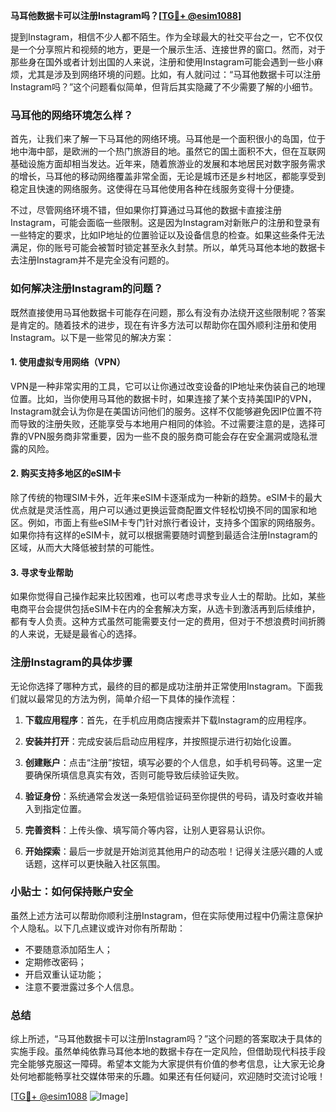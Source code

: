 **马耳他数据卡可以注册Instagram吗？[[TG💪+ @esim1088](https://t.me/s/esim1088)]**

提到Instagram，相信不少人都不陌生。作为全球最大的社交平台之一，它不仅仅是一个分享照片和视频的地方，更是一个展示生活、连接世界的窗口。然而，对于那些身在国外或者计划出国的人来说，注册和使用Instagram可能会遇到一些小麻烦，尤其是涉及到网络环境的问题。比如，有人就问过：“马耳他数据卡可以注册Instagram吗？”这个问题看似简单，但背后其实隐藏了不少需要了解的小细节。

### 马耳他的网络环境怎么样？

首先，让我们来了解一下马耳他的网络环境。马耳他是一个面积很小的岛国，位于地中海中部，是欧洲的一个热门旅游目的地。虽然它的国土面积不大，但在互联网基础设施方面却相当发达。近年来，随着旅游业的发展和本地居民对数字服务需求的增长，马耳他的移动网络覆盖非常全面，无论是城市还是乡村地区，都能享受到稳定且快速的网络服务。这使得在马耳他使用各种在线服务变得十分便捷。

不过，尽管网络环境不错，但如果你打算通过马耳他的数据卡直接注册Instagram，可能会面临一些限制。这是因为Instagram对新账户的注册和登录有一些特定的要求，比如IP地址的位置验证以及设备信息的检查。如果这些条件无法满足，你的账号可能会被暂时锁定甚至永久封禁。所以，单凭马耳他本地的数据卡去注册Instagram并不是完全没有问题的。

### 如何解决注册Instagram的问题？

既然直接使用马耳他数据卡可能存在问题，那么有没有办法绕开这些限制呢？答案是肯定的。随着技术的进步，现在有许多方法可以帮助你在国外顺利注册和使用Instagram。以下是一些常见的解决方案：

#### 1. 使用虚拟专用网络（VPN）

VPN是一种非常实用的工具，它可以让你通过改变设备的IP地址来伪装自己的地理位置。比如，当你使用马耳他的数据卡时，如果连接了某个支持美国IP的VPN，Instagram就会认为你是在美国访问他们的服务。这样不仅能够避免因IP位置不符而导致的注册失败，还能享受与本地用户相同的体验。不过需要注意的是，选择可靠的VPN服务商非常重要，因为一些不良的服务商可能会存在安全漏洞或隐私泄露的风险。

#### 2. 购买支持多地区的eSIM卡

除了传统的物理SIM卡外，近年来eSIM卡逐渐成为一种新的趋势。eSIM卡的最大优点就是灵活性高，用户可以通过更换运营商配置文件轻松切换不同的国家和地区。例如，市面上有些eSIM卡专门针对旅行者设计，支持多个国家的网络服务。如果你持有这样的eSIM卡，就可以根据需要随时调整到最适合注册Instagram的区域，从而大大降低被封禁的可能性。

#### 3. 寻求专业帮助

如果你觉得自己操作起来比较困难，也可以考虑寻求专业人士的帮助。比如，某些电商平台会提供包括eSIM卡在内的全套解决方案，从选卡到激活再到后续维护，都有专人负责。这种方式虽然可能需要支付一定的费用，但对于不想浪费时间折腾的人来说，无疑是最省心的选择。

### 注册Instagram的具体步骤

无论你选择了哪种方式，最终的目的都是成功注册并正常使用Instagram。下面我们就以最常见的方法为例，简单介绍一下具体的操作流程：

1. **下载应用程序**：首先，在手机应用商店搜索并下载Instagram的应用程序。
   
2. **安装并打开**：完成安装后启动应用程序，并按照提示进行初始化设置。

3. **创建账户**：点击“注册”按钮，填写必要的个人信息，如手机号码等。这里一定要确保所填信息真实有效，否则可能导致后续验证失败。

4. **验证身份**：系统通常会发送一条短信验证码至你提供的号码，请及时查收并输入到指定位置。

5. **完善资料**：上传头像、填写简介等内容，让别人更容易认识你。

6. **开始探索**：最后一步就是开始浏览其他用户的动态啦！记得关注感兴趣的人或话题，这样可以更快融入社区氛围。

### 小贴士：如何保持账户安全

虽然上述方法可以帮助你顺利注册Instagram，但在实际使用过程中仍需注意保护个人隐私。以下几点建议或许对你有所帮助：
- 不要随意添加陌生人；
- 定期修改密码；
- 开启双重认证功能；
- 注意不要泄露过多个人信息。

### 总结

综上所述，“马耳他数据卡可以注册Instagram吗？”这个问题的答案取决于具体的实施手段。虽然单纯依靠马耳他本地的数据卡存在一定风险，但借助现代科技手段完全能够克服这一障碍。希望本文能为大家提供有价值的参考信息，让大家无论身处何地都能畅享社交媒体带来的乐趣。如果还有任何疑问，欢迎随时交流讨论哦！

[[TG💪+ @esim1088](https://t.me/s/esim1088) ![Image](https://i.postimg.cc/4NQfJmqS/Snipaste-2025-05-13-00-14-12.png)]